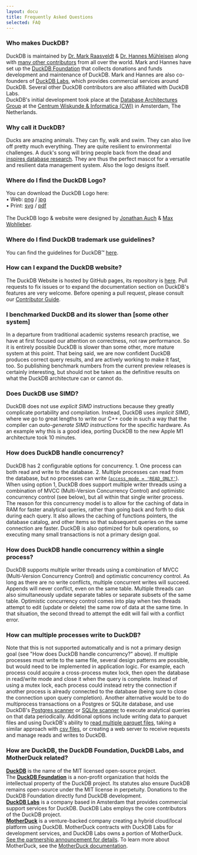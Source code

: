 ```yaml
---
layout: docu
title: Frequently Asked Questions
selected: FAQ
---
```



### Who makes DuckDB?
DuckDB is maintained by [Dr. Mark Raasveldt](https://mytherin.github.io) & [Dr. Hannes Mühleisen](https://hannes.muehleisen.org) along with [many other contributors](https://github.com/duckdb/duckdb/graphs/contributors) from all over the world. Mark and Hannes have set up the [DuckDB Foundation](https://duckdb.org/foundation/) that collects donations and funds development and maintenance of DuckDB. Mark and Hannes are also co-founders of [DuckDB Labs](https://www.duckdblabs.com), which provides commercial services around DuckDB. Several other DuckDB contributors are also affiliated with DuckDB Labs.  
DuckDB's initial development took place at the [Database Architectures Group](https://www.cwi.nl/research/groups/database-architectures) at the [Centrum Wiskunde & Informatica (CWI)](https://www.cwi.nl) in Amsterdam, The Netherlands. 

### Why call it DuckDB?
Ducks are amazing animals. They can fly, walk and swim. They can also live off pretty much everything. They are quite resilient to environmental challenges. A duck's song will bring people back from the dead and [inspires database research](https://static1.squarespace.com/static/51f8f4aae4b0cdf15da554e1/57023acae321408302d6b936/5973b537bebafb04b9520c3d/1500755312736/11_Wilbur_buiten_DQ1C0104.jpg?format=1000w). They are thus the perfect mascot for a versatile and resilient data management system. Also the logo designs itself.

### Where do I find the DuckDB Logo?
You can download the DuckDB Logo here: <br/> • Web: [png](/images/logo-dl/DuckDB_Logo.png) / [jpg](/images/logo-dl/DuckDB_Logo.jpg) <br/>  • Print: [svg](/images/logo-dl/DuckDB_Logo.svg) / [pdf](/images/logo-dl/DuckDB_Logo.pdf) <br/><br/>The DuckDB logo & website were designed by [Jonathan Auch](http://jonathan-auch.de) & [Max Wohlleber](https://maxwohlleber.de).

### Where do I find DuckDB trademark use guidelines?
You can find the guidelines for DuckDB™ [here](/trademark_guidelines).

### How can I expand the DuckDB website?
The DuckDB Website is hosted by GitHub pages, its repository is [here](
https://github.com/duckdb/duckdb-web).
Pull requests to fix issues or to expand the documentation section on DuckDB's features are very welcome.
Before opening a pull request, please consult our [Contributor Guide](https://github.com/duckdb/duckdb/blob/main/CONTRIBUTING.md).

### I benchmarked DuckDB and its slower than \[some other system\]
In a departure from traditional academic systems research practise, we have at first focused our attention on correctness, not raw performance. So it is entirely possible DuckDB is slower than some other, more mature system at this point. That being said, we are now confident DuckDB produces correct query results, and are actively working to make it fast, too. So publishing benchmark numbers from the current preview releases is certainly interesting, but should not be taken as the definitive results on what the DuckDB architecture can or cannot do.

### Does DuckDB use SIMD?
DuckDB does not use *explicit SIMD* instructions because they greatly complicate portability and compilation. Instead, DuckDB uses *implicit SIMD*, where we go to great lengths to write our C++ code in such a way that the compiler can *auto-generate SIMD instructions* for the specific hardware. As an example why this is a good idea, porting DuckDB to the new Apple M1 architecture took 10 minutes.

### How does DuckDB handle concurrency?
DuckDB has 2 configurable options for concurrency. 1. One process can both read and write to the database. 2. Multiple processes can read from the database, but no processes can write ([`access_mode = 'READ_ONLY'`](/docs/sql/configuration#configuration-reference)). When using option 1, DuckDB does support multiple writer threads using a combination of MVCC (Multi-Version Concurrency Control) and optimistic concurrency control (see below), but all within that single writer process. The reason for this concurrency model is to allow for the caching of data in RAM for faster analytical queries, rather than going back and forth to disk during each query. It also allows the caching of functions pointers, the database catalog, and other items so that subsequent queries on the same connection are faster. DuckDB is also optimized for bulk operations, so executing many small transactions is not a primary design goal. 

### How does DuckDB handle concurrency within a single process?
DuckDB supports multiple writer threads using a combination of MVCC (Multi-Version Concurrency Control) and optimistic concurrency control. As long as there are no write conflicts, multiple concurrent writes will succeed. Appends will never conflict, even on the same table. Multiple threads can also simultaneously update separate tables or separate subsets of the same table. Optimistic concurrency control comes into play when two threads attempt to edit (update or delete) the same row of data at the same time. In that situation, the second thread to attempt the edit will fail with a conflict error. 

### How can multiple processes write to DuckDB?
Note that this is not supported automatically and is not a primary design goal (see "How does DuckDB handle concurrency?" above). If multiple processes must write to the same file, several design patterns are possible, but would need to be implemented in application logic. For example, each process could acquire a cross-process mutex lock, then open the database in read/write mode and close it when the query is complete. Instead of using a mutex lock, each process could instead retry the connection if another process is already connected to the database (being sure to close the connection upon query completion). Another alternative would be to do multiprocess transactions on a Postgres or SQLite database, and use DuckDB's [Postgres scanner](/docs/extensions/postgres_scanner) or [SQLite scanner](/docs/extensions/sqlite_scanner) to execute analytical queries on that data periodically. Additional options include writing data to parquet files and using DuckDB's ability to [read multiple parquet files](/docs/data/parquet), taking a similar approach with [csv files](/docs/data/csv), or creating a web server to receive requests and manage reads and writes to DuckDB. 

### How are DuckDB, the DuckDB Foundation, DuckDB Labs, and MotherDuck related?

[**DuckDB**](https://duckdb.org/) is the name of the MIT licensed open-source project.\
The [**DuckDB Foundation**](/foundation/) is a non-profit organization that holds the intellectual property of the DuckDB project.
Its statutes also ensure DuckDB remains open-source under the MIT license in perpetuity.
Donations to the DuckDB Foundation directly fund DuckDB development.\
[**DuckDB Labs**](https://duckdblabs.com/) is a company based in Amsterdam that provides commercial support services for DuckDB.
DuckDB Labs employs the core contributors of the DuckDB project.\
[**MotherDuck**](https://motherduck.com/) is a venture-backed company creating a hybrid cloud/local platform using DuckDB.
MotherDuck contracts with DuckDB Labs for development services, and DuckDB Labs owns a portion of MotherDuck.
[See the partnership announcement for details](https://duckdblabs.com/news/2022/11/15/motherduck-partnership.html).
To learn more about MotherDuck, see the [MotherDuck documentation](https://motherduck.com/docs).
